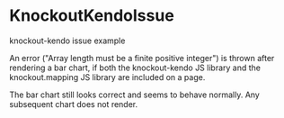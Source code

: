 KnockoutKendoIssue
==================

knockout-kendo issue example

An error ("Array length must be a finite positive integer") is thrown after rendering a bar chart, if both the knockout-kendo JS library 
and the knockout.mapping JS library are included on a page.

The bar chart still looks correct and seems to behave normally.  Any subsequent chart does not render.

